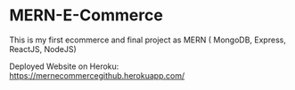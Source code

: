 # MERN-E-Commerce

This is my first ecommerce and final project as MERN ( MongoDB, Express, ReactJS, NodeJS)

Deployed Website on Heroku: https://mernecommercegithub.herokuapp.com/
